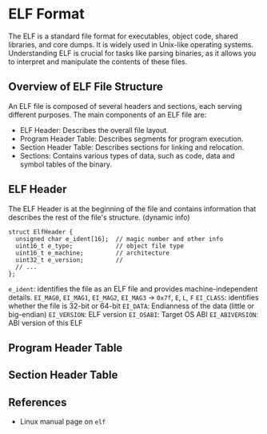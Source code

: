 





# ELF Format 

The ELF is a standard file format for executables, object code, shared libraries, and core dumps.
It is widely used in Unix-like operating systems. Understanding ELF is crucial for tasks like 
parsing binaries, as it allows you to interpret and manipulate the contents of these files.

## Overview of ELF File Structure

An ELF file is composed of several headers and sections, each serving different purposes. The 
main components of an ELF file are:
- ELF Header: Describes the overall file layout.
- Program Header Table: Describes segments for program execution.
- Section Header Table: Describes sections for linking and relocation.
- Sections: Contains various types of data, such as code, data and symbol tables of the binary.

## ELF Header

The ELF Header is at the beginning of the file and contains information that describes the rest 
of the file's structure. (dynamic info)

```
struct ElfHeader {
  unsigned char e_ident[16];  // magic number and other info
  uint16_t e_type;            // object file type
  uint16_t e_machine;         // architecture
  uint32_t e_version;         // 
  // ...
};
```

`e_ident`: identifies the file as an ELF file and provides machine-independent details.
         `EI_MAG0`, `EI_MAG1`, `EI_MAG2`, `EI_MAG3` -> `0x7f`, `E`, `L`, `F`
         `EI_CLASS`: identifies whether the file is 32-bit or 64-bit
         `EI_DATA`: Endianness of the data (little or big-endian)
         `EI_VERSION`: ELF version
         `EI_OSABI`: Target OS ABI
         `EI_ABIVERSION`: ABI version of this ELF


## Program Header Table

## Section Header Table


## References

- Linux manual page on `elf`
